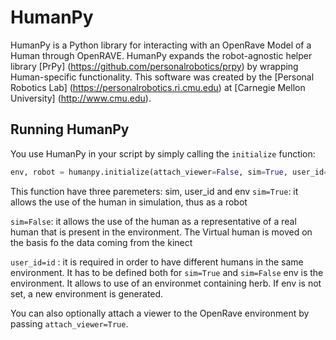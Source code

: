 HumanPy
======

HumanPy is a Python library for interacting with an OpenRave Model of a Human through OpenRAVE. HumanPy expands the robot-agnostic helper library [PrPy]
(https://github.com/personalrobotics/prpy) by wrapping Human-specific functionality. This software was created by the [Personal Robotics Lab] (https://personalrobotics.ri.cmu.edu) at [Carnegie Mellon University] (http://www.cmu.edu). 

## Running HumanPy ##
You use HumanPy in your script by simply calling the ``initialize`` function:

```python
env, robot = humanpy.initialize(attach_viewer=False, sim=True, user_id='human', env=None)
```

This function have three paremeters: sim, user_id and env
``sim=True``: 
it allows the use of the human in simulation, thus as a robot

``sim=False``:
it allows the use of the human as a representative of a real human that is present in the environment. The Virtual human is moved on the basis fo the data coming from the kinect

``user_id=id`` :
it is required in order to have different humans in the same environment. It has to be defined both for ``sim=True`` and ``sim=False``
env is the environment. It allows to use of an environmet containing herb. If env is not set, a new environment is generated.

You can also optionally attach a viewer to the OpenRave environment by passing ``attach_viewer=True``.



